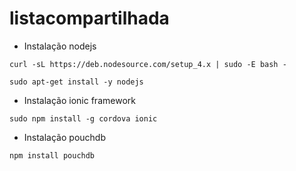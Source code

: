 # listacompartilhada

* Instalação nodejs

`curl -sL https://deb.nodesource.com/setup_4.x | sudo -E bash -`

`sudo apt-get install -y nodejs`

* Instalação ionic framework

`sudo npm install -g cordova ionic`

* Instalação pouchdb

`npm install pouchdb`
